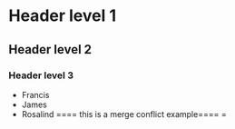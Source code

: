 # Header level 1
## Header level 2
### Header level 3
- Francis
- James
- Rosalind
====
this is a merge conflict example====
=
